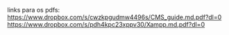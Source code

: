 links para os pdfs:
https://www.dropbox.com/s/cwzkpgudmw4496s/CMS_guide.md.pdf?dl=0
https://www.dropbox.com/s/pdh4kpc23xppv30/Xampp.md.pdf?dl=0
